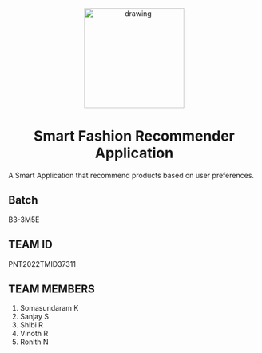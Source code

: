 <div align="center">
<img src="https://upload.wikimedia.org/wikipedia/commons/5/51/IBM_logo.svg"  align="center" alt="drawing" width="200" />
 <h1>Smart Fashion Recommender Application</h1>
  </div>
A Smart Application that recommend products based on user preferences.

## Batch

B3-3M5E

## TEAM ID 

PNT2022TMID37311

## TEAM MEMBERS

1. Somasundaram K
2. Sanjay S
3. Shibi R
4. Vinoth R
5. Ronith N
